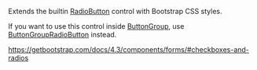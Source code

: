 Extends the builtin [RadioButton](/docs/controls/builtin/RadioButton/{branch}) control with Bootstrap CSS styles.

If you want to use this control inside [ButtonGroup](/docs/controls/builtin/ButtonGroup/{branch}), use [ButtonGroupRadioButton](/docs/controls/builtin/ButtonGroupRadioButton/{branch}) instead.

<https://getbootstrap.com/docs/4.3/components/forms/#checkboxes-and-radios>
